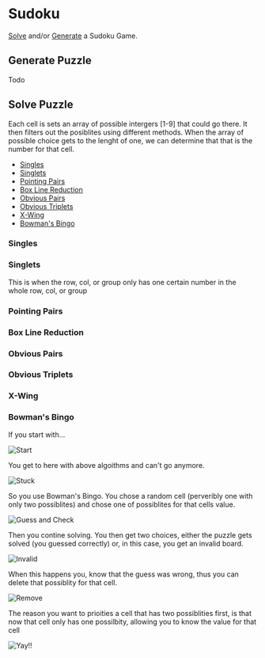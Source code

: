 # Sudoku
[Solve](#solve-puzzle) and/or [Generate](#generate-puzzle) a Sudoku Game.

## Generate Puzzle
Todo

## Solve Puzzle
Each cell is sets an array of possible intergers \[1-9\] that could go there. It then filters out the posiblites using different methods. When the array of possible choice gets to the lenght of one, we can determine that that is the number for that cell.

* [Singles](#singles)
* [Singlets](#singlets)
* [Pointing Pairs](#pointing-pairs)
* [Box Line Reduction](#box-line-reduction)
* [Obvious Pairs](#obvious-pairs)
* [Obvious Triplets](#obvious-triplets)
* [X-Wing](#x-wing)
* [Bowman's Bingo](#bowmans-bingo)

### Singles

### Singlets
This is when the row, col, or group only has one certain number in the whole row, col, or group

### Pointing Pairs

### Box Line Reduction

### Obvious Pairs

### Obvious Triplets

### X-Wing

### Bowman's Bingo
If you start with...

![Start](/Images/Bowmans_Bingo/image_0.png)

You get to here with above algoithms and can't go anymore. 

![Stuck](/Images/Bowmans_Bingo/image_1.png)

So you use Bowman's Bingo. You chose a random cell (perveribly one with only two possiblites) and chose one of possiblites for that cells value.

![Guess and Check](/Images/Bowmans_Bingo/image_2.png)

Then you contine solving. You then get two choices, either the puzzle gets solved (you guessed correctly) or, in this case, you get an invalid board.

![Invalid](/Images/Bowmans_Bingo/image_3.png)

When this happens you, know that the guess was wrong, thus you can delete that possiblity for that cell.

![Remove](/Images/Bowmans_Bingo/image_4.png)

The reason you want to prioities a cell that has two possiblities first, is that now that cell only has one possilbity, allowing you to know the value for that cell

![Yay!!](/Images/Bowmans_Bingo/image_5.png)
